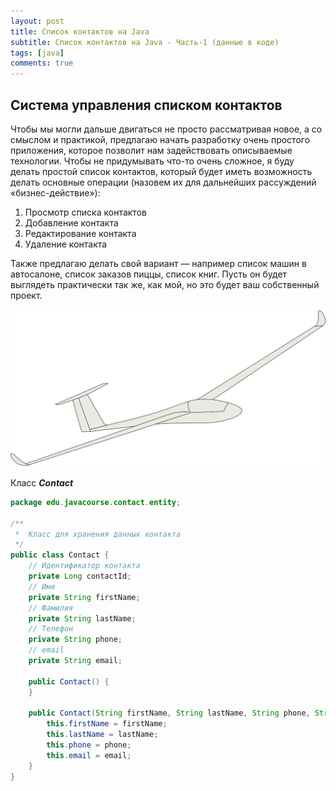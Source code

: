 ```yaml
---
layout: post
title: Список контактов на Java
subtitle: Список контактов на Java - Часть-1 (данные в коде)
tags: [java]
comments: true
---
```


## Система управления списком контактов

Чтобы мы могли дальше двигаться не просто рассматривая новое, а со смыслом и практикой, предлагаю 
начать разработку очень простого приложения, которое позволит нам задействовать описываемые технологии. 
Чтобы не придумывать что-то очень сложное, я буду делать простой список контактов, который будет 
иметь возможность делать основные операции (назовем их для дальнейших рассуждений «бизнес-действие»):

1. Просмотр списка контактов
2. Добавление контакта
3. Редактирование контакта
4. Удаление контакта
    
Также предлагаю делать свой вариант — например список машин в автосалоне, список заказов пиццы, 
список книг. Пусть он будет выглядеть практически так же, как мой, но это будет ваш собственный проект.

![Crepe](/assets/img/small-ge7a2b3680_1280.png)

Класс _**Contact**_

```java
package edu.javacourse.contact.entity;

/**
 *  Класс для хранения данных контакта
 */
public class Contact {
    // Идентификатор контакта
    private Long contactId;
    // Имя
    private String firstName;
    // Фамилия
    private String lastName;
    // Телефон
    private String phone;
    // email
    private String email;
    
    public Contact() {
    }
    
    public Contact(String firstName, String lastName, String phone, String email) {
        this.firstName = firstName;
        this.lastName = lastName;
        this.phone = phone;
        this.email = email;
    }
}
```
